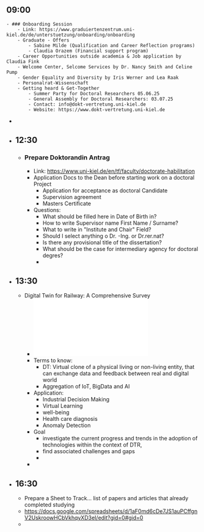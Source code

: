 ## 09:00
	- ### Onboarding Session
		- Link: https://www.graduiertenzentrum.uni-kiel.de/de/unterstuetzung/onboarding/onboarding
		- Graduate - Offers
			- Sabine Milde (Qualification and Career Reflection programs)
			- Claudia Orazem (Financial support program)
		- Career Opportunities outside academia & Job application by Claudia Fink
		- Welcome Center, Selcome Services by Dr. Nancy Smith and Celine Pump
		- Gender Equality and Diversity by Iris Werner and Lea Raak
		- Personalrat-Wissenschaft
		- Getting heard & Get-Together
			- Summer Party for Doctoral Researchers 05.06.25
			- General Assembly for Doctoral Researchers: 03.07.25
			- Contact: info@dokt-vertretung.uni-kiel.de
			- Website: https://www.dokt-vertretung.uni-kiel.de
-
- ## 12:30
	- ### Prepare Doktorandin Antrag
		- Link: https://www.uni-kiel.de/en/tf/faculty/doctorate-habilitation
		- Application Docs to the Dean before starting work on a doctoral Project
			- Application for acceptance as doctoral Candidate
			- Supervision agreement
			- Masters Certificate
		- Questions:
			- What should be filled here in Date of Birth in?
			- How to write Supervisor name First Name / Surname?
			- What to write in "Institute and Chair" Field?
			- Should I select anything o Dr. -Ing. or Dr.rer.nat?
			- Is there any provisional title of the dissertation?
			- What should be the case for intermediary agency for doctoral degres?
			-
- ## 13:30
	- Digital Twin for Railway: A Comprehensive Survey
		- ![Digital_Twin_for_Railway_A_Comprehensive_Survey.pdf](../assets/Digital_Twin_for_Railway_A_Comprehensive_Survey_1743601493256_0.pdf)
		- Terms to know:
			- DT: Virtual clone of a physical living or non-living entity, that can exchange data and feedback between real and digital world
			- Aggregation of IoT, BigData and AI
		- Application:
			- Industrial Decision Making
			- Virtual Learning
			- well-being
			- Health care diagnosis
			- Anomaly Detection
		- Goal
			- investigate the current progress and trends in the adoption of technologies within the context of DTR,
			- find associated challenges and gaps
			-
		-
- ## 16:30
	- Prepare a Sheet to Track... list of papers and articles that already completed studying
	- https://docs.google.com/spreadsheets/d/1aF0md6cDe7JS1auPCffgnV2UskroowHCbVkhqyXD3eI/edit?gid=0#gid=0
	-